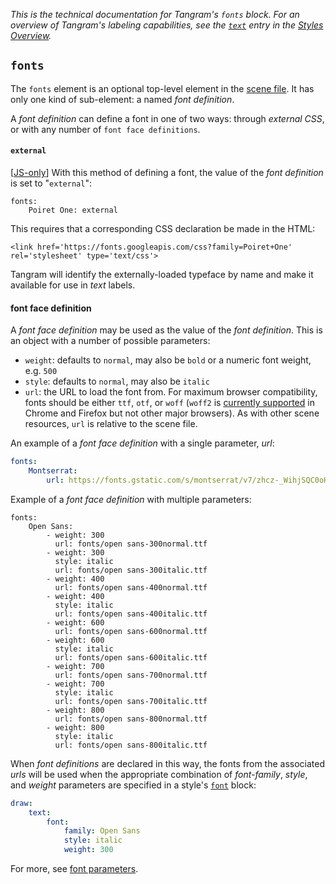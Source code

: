 *This is the technical documentation for Tangram's `fonts` block. For an overview of Tangram's labeling capabilities, see the [`text`](Styles-Overview.md#text-1) entry in the [Styles Overview](Styles-Overview.md).*

## `fonts`
The `fonts` element is an optional top-level element in the [scene file](Scene-file.md). It has only one kind of sub-element: a named _font definition_.

A _font definition_ can define a font in one of two ways: through _external CSS_, or with any number of `font face definitions`.

#### `external`
[[JS-only](https://github.com/tangrams/tangram)] With this method of defining a font, the value of the _font definition_ is set to "`external`":

```
fonts:
    Poiret One: external
```

This requires that a corresponding CSS declaration be made in the HTML:

`<link href='https://fonts.googleapis.com/css?family=Poiret+One' rel='stylesheet' type='text/css'>`

Tangram will identify the externally-loaded typeface by name and make it available for use in _text_ labels.

#### font face definition
A _font face definition_ may be used as the value of the _font definition_. This is an object with a number of possible parameters:

  - `weight`: defaults to `normal`, may also be `bold` or a numeric font weight, e.g. `500`
  - `style`: defaults to `normal`, may also be `italic`
  - `url`: the URL to load the font from. For maximum browser compatibility, fonts should be either `ttf`, `otf`, or `woff` (`woff2` is [currently supported](http://caniuse.com/#search=woff2) in Chrome and Firefox but not other major browsers). As with other scene resources, `url` is relative to the scene file.

An example of a _font face definition_ with a single parameter, _url_:

```yaml
fonts:
    Montserrat:
        url: https://fonts.gstatic.com/s/montserrat/v7/zhcz-_WihjSQC0oHJ9TCYL3hpw3pgy2gAi-Ip7WPMi0.woff
```

Example of a _font face definition_ with multiple parameters:

```
fonts:
    Open Sans:
        - weight: 300
          url: fonts/open sans-300normal.ttf
        - weight: 300
          style: italic
          url: fonts/open sans-300italic.ttf
        - weight: 400
          url: fonts/open sans-400normal.ttf
        - weight: 400
          style: italic
          url: fonts/open sans-400italic.ttf
        - weight: 600
          url: fonts/open sans-600normal.ttf
        - weight: 600
          style: italic
          url: fonts/open sans-600italic.ttf
        - weight: 700
          url: fonts/open sans-700normal.ttf
        - weight: 700
          style: italic
          url: fonts/open sans-700italic.ttf
        - weight: 800
          url: fonts/open sans-800normal.ttf
        - weight: 800
          style: italic
          url: fonts/open sans-800italic.ttf
```

When _font definitions_ are declared in this way, the fonts from the associated _urls_ will be used when the appropriate combination of _font-family_, _style_, and _weight_ parameters are specified in a style's [`font`](draw.md#font) block:

```yaml
draw:
    text:
        font:
            family: Open Sans
            style: italic
            weight: 300
```

For more, see [font parameters](draw.md#font-parameters).
